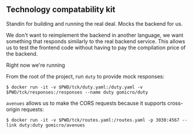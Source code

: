 ## Technology compatability kit

Standin for building and running the real deal. Mocks the backend for us.

We don't want to reimplement the backend in another language, we want something that responds similarly to the real backend service. This allows us to test the frontend code without having to pay the compilation price of the backend.

Right now we're running

From the root of the project, run `duty` to provide mock responses:

`$ docker run -it -v $PWD/tck/duty.yaml:/duty.yaml -v $PWD/tck/responses:/responses --name duty gomicro/duty`

`avenues` allows us to make the CORS requests because it supports cross-origin requests:

`$ docker run -it -v $PWD/tck/routes.yaml:/routes.yaml -p 3030:4567 --link duty:duty gomicro/avenues`
